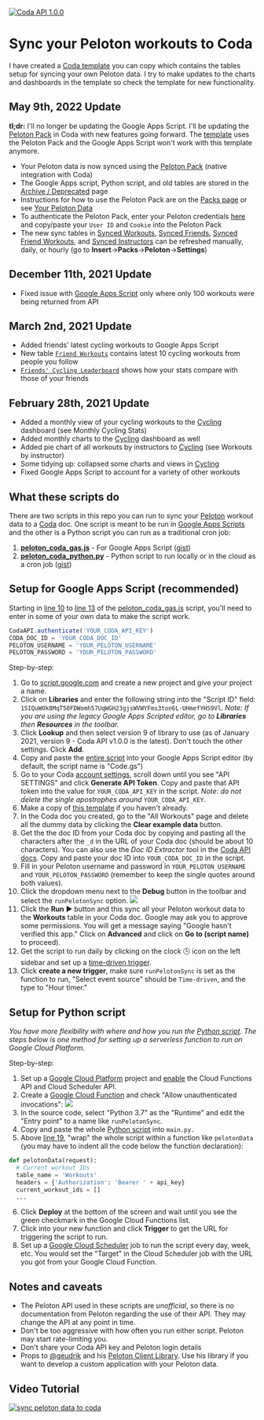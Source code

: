 [![Coda API 1.0.0](https://img.shields.io/badge/Coda%20API-1.0.0-orange)](https://coda.io/developers/apis/v1)

# Sync your Peloton workouts to Coda
I have created a [Coda template](https://coda.io/@atc/analyze-your-peloton-workout-stats-with-real-time-updates) you can copy which contains the tables setup for syncing your own Peloton data. I try to make updates to the charts and dashboards in the template so check the template for new functionality. 

## May 9th, 2022 Update
**tl;dr:** I'll no longer be updating the Google Apps Script. I'll be updating the [Peloton Pack](https://coda.io/packs/peloton-11442) in Coda with new features going forward. The [template](https://coda.io/@atc/analyze-your-peloton-workout-stats-with-real-time-updates) uses the Peloton Pack and the Google Apps Script won't work with this template anymore. 
* Your Peloton data is now synced using the [Peloton Pack](https://coda.io/packs/peloton-11442) (native integration with Coda)
* The Google Apps script, Python script, and old tables are stored in the [Archive / Deprecated](https://coda.io/@atc/analyze-your-peloton-workout-stats-with-real-time-updates/archive-deprecated-17) page
* Instructions for how to use the Peloton Pack are on the [Packs page](https://coda.io/packs/peloton-11442) or see [Your Peloton Data](https://coda.io/@atc/analyze-your-peloton-workout-stats-with-real-time-updates/your-peloton-data-2)
* To authenticate the Peloton Pack, enter your Peloton credentials [here](https://script.google.com/a/macros/coda.io/s/AKfycbyPUUYuE2Fdha8JJRtoIWURKGAH6GxGnJD0UwohONteQj4vuAl4VmEitoDdq984V-P5bg/exec) and copy/paste your `User ID` and `Cookie` into the Peloton Pack
* The new sync tables in [Synced Workouts](https://coda.io/@atc/analyze-your-peloton-workout-stats-with-real-time-updates/synced-workouts-18), [Synced Friends](https://coda.io/@atc/analyze-your-peloton-workout-stats-with-real-time-updates/synced-friends-20), [Synced Friend Workouts](https://coda.io/@atc/analyze-your-peloton-workout-stats-with-real-time-updates/synced-friend-workouts-21), and [Synced Instructors](https://coda.io/@atc/analyze-your-peloton-workout-stats-with-real-time-updates/synced-instructors-19) can be refreshed manually, daily, or hourly (go to **Insert**→**Packs**→**Peloton**→**Settings**)

## December 11th, 2021 Update
* Fixed issue with [Google Apps Script](https://github.com/al-codaio/peloton-coda-sync/blob/master/peloton_coda_gas.js) only where only 100 workouts were being returned from API

## March 2nd, 2021 Update
* Added friends' latest cycling workouts to Google Apps Script
* New table [`Friend Workouts`](https://coda.io/@atc/analyze-your-peloton-workout-stats-with-real-time-updates/all-friends-workouts-15) contains latest 10 cycling workouts from people you follow
* [`Friends' Cycling Leaderboard`](https://coda.io/@atc/analyze-your-peloton-workout-stats-with-real-time-updates/friends-cycling-leaderboard-16) shows how your stats compare with those of your friends

## February 28th, 2021 Update
* Added a monthly view of your cycling workouts to the [Cycling](https://coda.io/@atc/analyze-your-peloton-workout-stats-with-real-time-updates/cycling-7) dashboard (see Monthly Cycling Stats)
* Added monthly charts to the [Cycling](https://coda.io/@atc/analyze-your-peloton-workout-stats-with-real-time-updates/cycling-7) dashboard as well
* Added pie chart of all workouts by instructors to [Cycling](https://coda.io/@atc/analyze-your-peloton-workout-stats-with-real-time-updates/cycling-7) (see Workouts by instructor) 
* Some tidying up: collapsed some charts and views in [Cycling](https://coda.io/@atc/analyze-your-peloton-workout-stats-with-real-time-updates/cycling-7)
* Fixed Google Apps Script to account for a variety of other workouts

## What these scripts do
There are two scripts in this repo you can run to sync your [Peloton](https://www.onepeloton.com/) workout data to a [Coda](https://www.coda.io) doc. One script is meant to be run in [Google Apps Scripts](https://developers.google.com/apps-script/overview) and the other is a Python script you can run as a traditional cron job:
1. [**peloton_coda_gas.js**](https://github.com/al-codaio/peloton-coda-sync/blob/master/peloton_coda_gas.js) - For Google Apps Script ([gist](https://gist.github.com/al-codaio/6419584906710daddbe5a4017ecc19bf))
2. [**peloton_coda_python.py**](https://github.com/al-codaio/peloton-coda-sync/blob/master/peloton_coda_python.py) - Python script to run locally or in the cloud as a cron job ([gist](https://gist.github.com/al-codaio/b9cc9fe33a46cb014eef22f95cd4d459))

## Setup for Google Apps Script (recommended)
Starting in [line 10](https://github.com/al-codaio/peloton-coda-sync/blob/master/peloton_coda_gas.js#L10) to [line 13](https://github.com/al-codaio/peloton-coda-sync/blob/master/peloton_coda_gas.js#L13) of the [peloton_coda_gas.js](https://github.com/al-codaio/peloton-coda-sync/blob/master/peloton_coda_gas.js) script, you'll need to enter in some of your own data to make the script work. 

```javascript
CodaAPI.authenticate('YOUR_CODA_API_KEY')
CODA_DOC_ID = 'YOUR_CODA_DOC_ID'
PELOTON_USERNAME = 'YOUR_PELOTON_USERNAME'
PELOTON_PASSWORD = 'YOUR_PELOTON_PASSWORD'
```

Step-by-step:
1. Go to [script.google.com](script.google.com) and create a new project and give your project a name.
2. Click on **Libraries** and enter the following string into the "Script ID" field: `15IQuWOk8MqT50FDWomh57UqWGH23gjsWVWYFms3ton6L-UHmefYHS9Vl`. *Note: If you are using the legacy Google Apps Scripted editor, go to **Libraries** then **Resources** in the toolbar.*
3. Click **Lookup** and then select version 9 of library to use (as of January 2021, version 9 - Coda API v1.0.0 is the latest). Don't touch the other settings. Click **Add**.
4. Copy and paste the [entire script](https://github.com/al-codaio/peloton-coda-sync/blob/master/peloton_coda_gas.js) into your Google Apps Script editor (by default, the script name is "Code.gs")
5. Go to your Coda [account settings](https://coda.io/account), scroll down until you see "API SETTINGS" and click **Generate API Token**. Copy and paste that API token into the value for `YOUR_CODA_API_KEY` in the script. *Note: do not delete the single apostrophes around* `YOUR_CODA_API_KEY`.
6. Make a copy of [this template](https://coda.io/@atc/analyze-your-peloton-workout-stats-with-real-time-updates) if you haven't already. 
7. In the Coda doc you created, go to the "All Workouts" page and delete all the dummy data by clicking the **Clear example data** button.
8. Get the the doc ID from your Coda doc by copying and pasting all the characters after the `_d` in the URL of your Coda doc (should be about 10 characters). You can also use the *Doc ID Extractor* tool in the [Coda API docs](https://coda.io/developers/apis/v1beta1#section/Using-the-API/Resource-IDs-and-Links). Copy and paste your doc ID into `YOUR_CODA_DOC_ID` in the script.
9. Fill in your Peloton username and password in `YOUR_PELOTON_USERNAME` and `YOUR_PELOTON_PASSWORD` (remember to keep the single quotes around both values). 
10. Click the dropdown menu next to the **Debug** button in the toolbar and select the `runPelotonSync` option.
![](https://p-ZmF7dQ.b0.n0.cdn.getcloudapp.com/items/DOuoZGyg/ea345472-486d-4b9f-a25e-796f52c311d8.jpg?v=b23049db474c1e63080e2975a9d1be90)
11. Click the **Run** ▶️ button and this sync all your Peloton workout data to the **Workouts** table in your Coda doc. Google may ask you to approve some permissions. You will get a message saying "Google hasn't verified this app." Click on **Advanced** and click on **Go to (script name)** to proceed).
12. Get the script to run daily by clicking on the clock 🕒 icon on the left sidebar and set up a [time-driven trigger](https://developers.google.com/apps-script/guides/triggers/installable#time-driven_triggers).
13. Click **create a new trigger**, make sure `runPelotonSync` is set as the function to run, "Select event source" should be `Time-driven`, and the type to "Hour timer." 

## Setup for Python script
*You have more flexibility with where and how you run the [Python script](https://github.com/al-codaio/peloton-coda-sync/blob/master/peloton_coda_python.py). The steps below is one method for setting up a serverless function to run on Google Cloud Platform.*

Step-by-step:
1. Set up a [Google Cloud Platform](https://console.cloud.google.com) project and [enable](https://cloud.google.com/service-usage/docs/enable-disable) the Cloud Functions API and Cloud Scheduler API.
2. Create a [Google Cloud Function](https://console.cloud.google.com/functions) and check "Allow unauthenticated invocations": ![](https://p-ZmF7dQ.b0.n0.cdn.getcloudapp.com/items/6quxleg4/eabedb30-1ab5-462a-a063-5300f9e6cc11.jpg?v=96618e6719528289bf6f06789911152f)
3. In the source code, select "Python 3.7" as the "Runtime" and edit the "Entry point" to a name like `runPelotonSync`. 
4. Copy and paste the whole [Python script](https://github.com/al-codaio/peloton-coda-sync/blob/master/peloton_coda_python.py) into `main.py.`
5. Above [line 19](https://github.com/al-codaio/peloton-coda-sync/blob/master/peloton_coda_python.py#L19), "wrap" the whole script within a function like `pelotonData` (you may have to indent all the code below the function declaration): 
```python
def pelotonData(request):
  # Current workout IDs
  table_name = 'Workouts'
  headers = {'Authorization': 'Bearer ' + api_key}
  current_workout_ids = []
  ...
```
6. Click **Deploy** at the bottom of the screen and wait until you see the green checkmark in the Google Cloud Functions list.
7. Click into your new function and click **Trigger** to get the URL for triggering the script to run.
8. Set up a [Google Cloud Scheduler](https://console.cloud.google.com/cloudscheduler) job to run the script every day, week, etc. You would set the "Target" in the Cloud Scheduler job with the URL you got from your Google Cloud Function.

## Notes and caveats
* The Peloton API used in these scripts are *unofficial*, so there is no documentation from Peloton regarding the use of their API. They may change the API at any point in time.
* Don't be too aggressive with how often you run either script. Peloton may start rate-limiting you. 
* Don't share your Coda API key and Peloton login details 
* Props to [@geudrik](https://github.com/geudrik) and his [Peloton Client Library](https://github.com/geudrik/peloton-client-library). Use his library if you want to develop a custom application with your Peloton data.

## Video Tutorial
[![sync peloton data to coda](https://p-ZmF7dQ.b0.n0.cdn.getcloudapp.com/items/Koulb0mm/255d2e54-f25b-487a-a271-014d0a86323e.jpg?v=fb744cd781736451971e66af0c94e7f0)](https://www.youtube.com/watch?v=L4llF9Wq58A)
